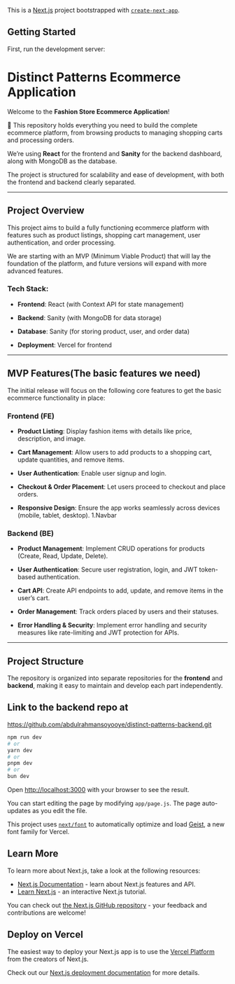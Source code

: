 This is a [Next.js](https://nextjs.org) project bootstrapped with [`create-next-app`](https://github.com/vercel/next.js/tree/canary/packages/create-next-app).

## Getting Started

First, run the development server:
# Distinct Patterns Ecommerce Application

Welcome to the **Fashion Store Ecommerce Application**! 


🎉 This repository holds everything you need to build the complete ecommerce platform, from browsing products to managing shopping carts and processing orders.



 We’re using **React** for the frontend and **Sanity** for the backend dashboard, along with MongoDB as the database. 
 
 
 The project is structured for scalability and ease of development, with both the frontend and backend clearly separated.

---

## Project Overview

This project aims to build a fully functioning ecommerce platform with features such as product listings, shopping cart management, user authentication, and order processing. 


We are starting with an MVP (Minimum Viable Product) that will lay the foundation of the platform, and future versions will expand with more advanced features.

### Tech Stack:

- **Frontend**: React (with Context API for state management)

- **Backend**: Sanity (with MongoDB for data storage)

- **Database**: Sanity (for storing product, user, and order data)

- **Deployment**: Vercel for frontend

---

## MVP Features(The basic features we need)

The initial release will focus on the following core features to get the basic ecommerce functionality in place:

### Frontend (FE)
- **Product Listing**: Display fashion items with details like price, description, and image.

- **Cart Management**: Allow users to add products to a shopping cart, update quantities, and remove items.

- **User Authentication**: Enable user signup and login.

- **Checkout & Order Placement**: Let users proceed to checkout and place orders.

- **Responsive Design**: Ensure the app works seamlessly across devices (mobile, tablet, desktop).
1.Navbar
### Backend (BE)
- **Product Management**: Implement CRUD operations for products (Create, Read, Update, Delete).

- **User Authentication**: Secure user registration, login, and JWT token-based authentication.

- **Cart API**: Create API endpoints to add, update, and remove items in the user’s cart.

- **Order Management**: Track orders placed by users and their statuses.

- **Error Handling & Security**: Implement error handling and security measures like rate-limiting and JWT protection for APIs.

---

## Project Structure

The repository is organized into separate repositories for the **frontend** and **backend**, making it easy to maintain and develop each part independently.


## Link to the backend repo at
 https://github.com/abdulrahmansoyooye/distinct-patterns-backend.git



```bash
npm run dev
# or
yarn dev
# or
pnpm dev
# or
bun dev
```

Open [http://localhost:3000](http://localhost:3000) with your browser to see the result.

You can start editing the page by modifying `app/page.js`. The page auto-updates as you edit the file.

This project uses [`next/font`](https://nextjs.org/docs/app/building-your-application/optimizing/fonts) to automatically optimize and load [Geist](https://vercel.com/font), a new font family for Vercel.

## Learn More

To learn more about Next.js, take a look at the following resources:

- [Next.js Documentation](https://nextjs.org/docs) - learn about Next.js features and API.
- [Learn Next.js](https://nextjs.org/learn) - an interactive Next.js tutorial.

You can check out [the Next.js GitHub repository](https://github.com/vercel/next.js) - your feedback and contributions are welcome!

## Deploy on Vercel

The easiest way to deploy your Next.js app is to use the [Vercel Platform](https://vercel.com/new?utm_medium=default-template&filter=next.js&utm_source=create-next-app&utm_campaign=create-next-app-readme) from the creators of Next.js.

Check out our [Next.js deployment documentation](https://nextjs.org/docs/app/building-your-application/deploying) for more details.
